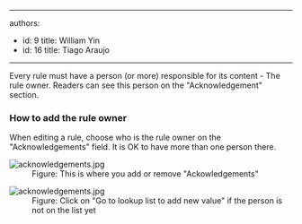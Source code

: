 

---
authors:
  - id: 9
    title: William Yin
  - id: 16
    title: Tiago Araujo
---




<span class='intro'> Every rule must have a person (or more) responsible for its content - The rule owner. Readers can see this person&#160;on the &quot;Acknowledgement&quot; section. </span>

<h3 class="ssw15-rteElement-H3">How to add the rule owner​</h3><p>When editing a rule, choose who is the rule owner on the &quot;Acknowledgements&quot; field. It is OK to have more than one person there.</p><dl class="image"><dt> 
      <img src="/Communication/Rules-to-Better-Adding-Rules/PublishingImages/Pages/add-acknowledgements-to-rules/acknowledgements.jpg" alt="acknowledgements.jpg" />​</dt><dd>Figure&#58; This is where you add or remove &quot;Ackowledgements&quot;​</dd></dl><dl class="image"><dt> 
      <img src="/Communication/Rules-to-Better-Adding-Rules/PublishingImages/Pages/add-acknowledgements-to-rules/add-new-value.png" alt="acknowledgements.jpg" />​</dt><dd>Figure&#58; Click on &quot;Go to lookup list to add new value​&quot; if the person is not on the list yet​</dd></dl>


